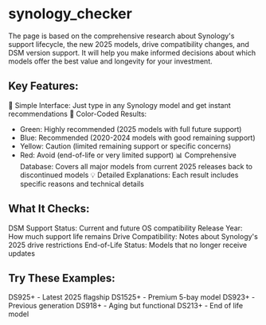 # synology_checker
The page is based on the comprehensive research about Synology's support lifecycle, the new 2025 models, drive compatibility changes, and DSM version support. It will help you make informed decisions about which models offer the best value and longevity for your investment.

## Key Features:
🎯 Simple Interface: Just type in any Synology model and get instant recommendations
🚦 Color-Coded Results:
  - Green: Highly recommended (2025 models with full future support)
  - Blue: Recommended (2020-2024 models with good remaining support)
  - Yellow: Caution (limited remaining support or specific concerns)
  - Red: Avoid (end-of-life or very limited support)
📊 Comprehensive Database: Covers all major models from current 2025 releases back to discontinued models
💡 Detailed Explanations: Each result includes specific reasons and technical details

## What It Checks:
DSM Support Status: Current and future OS compatibility
Release Year: How much support life remains
Drive Compatibility: Notes about Synology's 2025 drive restrictions
End-of-Life Status: Models that no longer receive updates

## Try These Examples:
DS925+ - Latest 2025 flagship
DS1525+ - Premium 5-bay model
DS923+ - Previous generation
DS918+ - Aging but functional
DS213+ - End of life model
